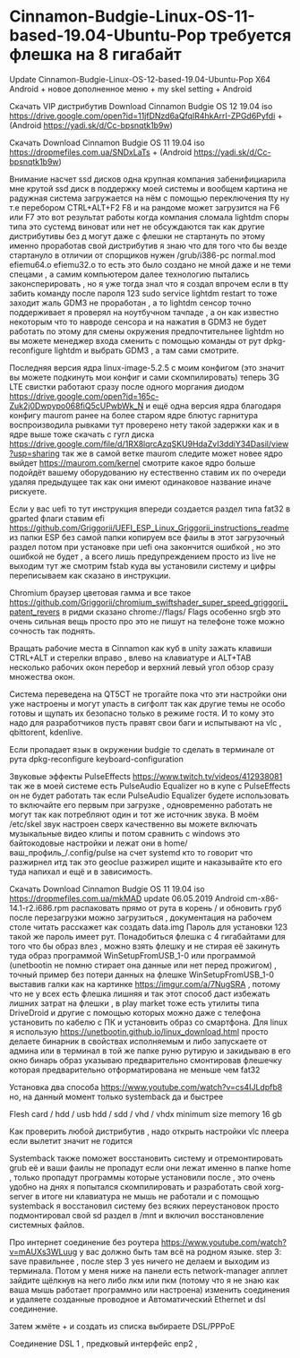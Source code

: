 # Cinnamon-Budgie-Linux-OS-11-based-19.04-Ubuntu-Pop требуется флешка на 8 гигабайт

Update Cinnamon-Budgie-Linux-OS-12-based-19.04-Ubuntu-Pop X64 Android + новое дополненное меню + my skel setting + Android

Скачать VIP дистрибутив Download Cinnamon Budgie OS 12 19.04 iso https://drive.google.com/open?id=11jfDNzd6aQfqIR4hkArrI-ZPGd6Pyfdi + (Android https://yadi.sk/d/Cc-bpsnqtk1b9w)

Скачать Download Cinnamon Budgie OS 11 19.04 iso https://dropmefiles.com.ua/SNDxLaTs + (Android https://yadi.sk/d/Cc-bpsnqtk1b9w)

Внимание насчет ssd дисков одна крупная компания забенифициарила мне крутой ssd диск в поддержку моей системы и вообщем 
картина не радужная система загружается на нём с помощью переключения tty ну т.е перебором CTRL+ALT+F2 F8 и на рандоме 
может загрузится на F6 или F7 это вот результат работы когда компания сломала lightdm споры типа это сустемд виноват или 
нет не обсуждаются так как другие дистрибутивы без д могут даже с флешки не стартануть по этому именно проработав свой 
дистрибутив я знаю что для того что бы везде стартануло в отличии от спорщиков нужен /grub/i386-pc normal.mod efiemu64.o efiemu32.o то есть это было создано не мной даже и не теми спецами , а самим компьютером далее технологию пытались законсперировать , но я уже тогда знал что я создал  впрочем если в tty забить команду после пароля 123 sudo service lightdm 
restart то тоже заходит жаль GDM3 не проработан , а то lightdm сенсор точно поддерживает я проверял на ноутбучном тачпаде , а 
он как известно некоторым что то навроде сенсора и на нажатия в GDM3 не будет работать по этому для смены окружения предпочтительнее lightdm но вы можете менеджер входа сменить с помощью команды от рут dpkg-reconfigure lightdm и выбрать GDM3 
, а там сами смотрите.

Последняя версия ядра linux-image-5.2.5 с моим конфигом (это значит вы можете подкинуть мои конфиг и сами скомпилировать) теперь  3G LTE свистки работают сразу после одного моргания диодом https://drive.google.com/open?id=165c-Zuk2j0Dwpypo068fiQ5cUPwbWk_N и ещё одна версия ядра благодаря конфигу maurom ранее на более старом ядре блютус гарнитура воспроизводила рывками тут проверено нету такой задержки как и в ядре выше тоже скачать с гугл диска https://drive.google.com/file/d/1RX8lqrcAzqSKU9HdaZvI3ddiY34Dasil/view?usp=sharing так же в самой ветке maurom следите может новее ядро выйдет https://maurom.com/kernel смотрите какое ядро больше подойдёт вашему оборудованию ну естественно ставим их по очереди удаляя предыдущее так как они имеют одинаковое название иначе рискуете.

Если у вас uefi то тут инструкция впереди создается раздел типа fat32 в gparted флаги ставим efi https://github.com/Griggorii/UEFI_ESP_Linux_Griggorii_instructions_readme из папки ESP без самой папки копируем все фаилы в этот загрузочный раздел потом при установке при uefi она закончится ошибкой , но это ошибкой не будет , а всего лишь предупреждением просто из live не выходим тут же смотрим fstab куда вы установили систему и цифры переписываем как сказано в инструкции.

Chromium браузер цветовая гамма и все такое https://github.com/Griggorii/chromium_swiftshader_super_speed_griggorii_patent_revers в ридми сказано chrome://flags/
Flags особенно srgb это очень сильная вещь просто про это не пишут на телефоне тоже можно сочность так поднять.

Вращать рабочие места в Cinnamon как куб в unity зажать клавиши CTRL+ALT и стерелки вправо , влево на клавиатуре и ALT+TAB 
несколько рабочих окон перебор и верхний левый угол обзор сразу множества окон.

Система переведена на QT5CT не трогайте пока что эти настройки они уже настроены и могут упасть в сигфолт так как другие темы не 
особо готовы и щупать их безопасно только в режиме гостя. И то кому это надо для разработчиков пусть правят свои баги и испытывают на vlc , qbittorent, kdenlive. 

Если пропадает язык в окружении budgie то сделать в терминале от рута dpkg-reconfigure keyboard-configuration

Звуковые эффекты PulseEffects https://www.twitch.tv/videos/412938081 так же в моей системе есть PulseAudio Equalizer но в купе 
с PulseEffects он не будет работать так если PulseAudio Equalizer будете использовать то включайте его первым при загрузке , одновременно работать не могут так как потребляют один и тот же источник звука. В моём /etc/skel звук настроен сверх качественно вы можете включать музыкальные видео клипы и потом сравнить с windows это байтокодовые настройки и лежат они в 
home/ваш_профиль_/.config/pulse на счет systemd кто то говорит что разжирнел итд так это geoclue разжирел ищите и наказывайте 
кто его туда напихал и ещё и в зависимость.

Скачать Download Cinnamon Budgie OS 11 19.04 iso https://dropmefiles.com.ua/mkMAD update 06.05.2019
Android cm-x86-14.1-r2.i686.rpm распаковать прямо от рута в корень / и обновить груб после перезагрузки можно загрузиться , документация на рабочем столе читать расскажет как создать data.img
Пароль для установки 123 такой же пароль имеет рут. 
Понадобиться флешка с 4 гигабайтами для того что бы образ влез , 
можно взять флешку и не стирая её закинуть туда образ программой WinSetupFromUSB_1-0 
или программой (unetbootin не помню стирает она данные или нет перед прожигом) , 
точный пример без потери данных на флешке WinSetupFromUSB_1-0 выставив галки 
как на картинке https://imgur.com/a/7NugSRA , потому что не у всех есть флешка лишняя и так этот способ даст избежать лишних затрат на флешки , 
в play market тоже есть утилиты типа DriveDroid и другие с помощью которых можно 
даже с телефона установить по кабелю с ПК и установить образ со смартфона.
Для linux я использую https://unetbootin.github.io/linux_download.html просто делаете бинарник в свойствах
исполняемым и либо запускаете от админа или в терминал в той же папке руню рутирую и закидываю в его окно бинарь 
образ указываю предварительно смонтировав флешечку которая предварительно отформатирована не меньше чем fat32

Установка два способа https://www.youtube.com/watch?v=cs4IJLdpfb8 но, на данный момент только systemback да и быстрее

Flesh card / hdd / usb hdd / sdd / vhd / vhdx minimum size memory 16 gb

Как проверить любой дистрибутив , надо открыть настройки vlc плеера если вылетит значит не годится

Systemback также поможет восстановить систему и отремонтировать grub её и ваши фаилы не пропадут 
если они лежат именно в папке home , только пропадут программы которые установили после , это очень 
удобно на днях я попытался скомпилировать и разработать свой xorg-server в итоге ни клавиатура не 
мышь не работали и с помощью systemback я восстановил систему без всяких переустановок просто подмонтировал 
свой sd раздел в /mnt и включил восстановление системных файлов.

Про интернет соединение без роутера https://www.youtube.com/watch?v=mAUXs3WLuug у вас должно быть там всё на родном языке.
step 3: save правильнее , после step 3 yes ничего не делаем и выходим из терминала.
Потом у меня ниже на панели есть network-manager апплет зайдите щёлкнув на него либо лкм или пкм (потому что я не знаю как ваша мышь работает программно или настроена) изменить соединения и удаляете созданные проводное и Автоматический Ethernet и dsl соединение.

Затем жмёте + и создать из списка выбираете DSL/PPPoE

Соединение DSL 1 , 
предковый интерфейс enp2 , 
